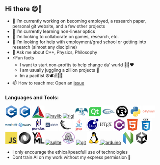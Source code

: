 ## Hi there 😄👋

<!--
**TheFloatingBrain/TheFloatingBrain** is a ✨ _special_ ✨ repository because its `README.md` (this file) appears on your GitHub profile.

Here are some ideas to get you started:

- 🔭 I’m currently working on a research paper, getting a job, personal git website, and a few other projects
- 🌱 I’m currently learning non-linear optics
- 👯 I’m looking to collaborate on games, research, etc.
- 🤔 I’m looking for help with employment/grad school
- 💬 Ask me about C++, Physics, Philosophy
- ⚡ Fun fact: I want to start no profits to change the world 🌈🤗❤️
- 📫 How to reach me: Open an [issue](https://github.com/TheFloatingBrain/TheFloatingBrain)
-->
- 🔭 I’m currently working on becoming employed, a research paper, personal git website, and a few other projects
- 🌱 I’m currently learning non-linear optics
- 👯 I’m looking to collaborate on games, research, etc.
- 🤔 I’m looking for help with employment/grad school or getting into research (almost any discipline)
- 💬 Ask me about C++, Physics, Philosophy
- ⚡Fun facts
  - I want to start non-profits to help change da' wurld 🌈🤗❤️
  - I am usually juggling a zillion projects 🙂
  - Im a pacifist ☮️🕊️✌️🌹😄
- 📫 How to reach me: Open an [issue](https://github.com/TheFloatingBrain/TheFloatingBrain)


<h3 align="left">Languages and Tools:</h3>
<p align="left"> 
<a href="https://en.cppreference.com/w/" target="_blank" rel="noreferrer"><img src="https://raw.githubusercontent.com/devicons/devicon/master/icons/cplusplus/cplusplus-original.svg" alt="cplusplus" width="40" height="40"/></a>
<a href="https://www.cprogramming.com/" target="_blank" rel="noreferrer"><img src="https://raw.githubusercontent.com/devicons/devicon/master/icons/c/c-original.svg" alt="c" width="40" height="40"/></a>
<a href="https://cmake.org/" target="_blank" rel="noreferrer"><img src="https://github.com/devicons/devicon/raw/refs/heads/master/icons/cmake/cmake-original.svg" alt="cmake" width="40" height="40"/></a>
<a href="https://www.raylib.com/" target="_blank" rel="noreferrer"><img src="https://www.raylib.com/common/img/raylib_logo.png" alt="raylib" width="40" height="40"/></a>
<a href="https://github.com/raysan5/raylib/blob/master/src/rlgl.h" target="_blank" rel="noreferrer"><img src="https://www.raylib.com/images/extralibs/rlgl_128x128.png" alt="rlgl" width="40" height="40"/></a>
<a href="https://llvm.org/" target="_blank" rel="noreferrer"><img src="https://github.com/devicons/devicon/raw/refs/heads/master/icons/llvm/llvm-original.svg" alt="llvm" width="40" height="40"/></a>
<a href="https://doc.qt.io/" target="_blank" rel="noreferrer"><img src="https://github.com/devicons/devicon/raw/refs/heads/master/icons/qt/qt-original.svg" alt="qt" width="40" height="40"/></a>
<a href="https://www.opengl.org/" target="_blank" rel="noreferrer"><img src="https://github.com/devicons/devicon/raw/refs/heads/master/icons/opengl/opengl-original.svg" alt="opengl" width="40" height="40"/></a>
<a href="https://www.rust-lang.org/" target="_blank" rel="noreferrer"><img src="https://github.com/devicons/devicon/blob/master/icons/rust/rust-original.svg" alt="rust" width="40" height="40"/></a>
<a href="https://www.python.org" target="_blank" rel="noreferrer"><img src="https://raw.githubusercontent.com/devicons/devicon/master/icons/python/python-original.svg" alt="python" width="40" height="40"/></a> 
<a href="https://en.wikipedia.org/wiki/PyTorch" target="_blank" rel="noreferrer"><img src="https://github.com/devicons/devicon/raw/refs/heads/master/icons/pytorch/pytorch-plain-wordmark.svg" alt="pytorch" width="40" height="40"/></a>
<a href="https://matplotlib.org/" target="_blank" rel="noreferrer"><img src="https://github.com/devicons/devicon/raw/refs/heads/master/icons/matplotlib/matplotlib-original-wordmark.svg" alt="matplotlib" width="40" height="40"/></a>
<a href="https://numpy.org/" target="_blank" rel="noreferrer"><img src="https://github.com/devicons/devicon/raw/refs/heads/master/icons/numpy/numpy-original-wordmark.svg" alt="numpy" width="40" height="40"/></a>
<a href="https://pandas.pydata.org/" target="_blank" rel="noreferrer"><img src="https://github.com/devicons/devicon/raw/refs/heads/master/icons/pandas/pandas-original-wordmark.svg" alt="pandas" width="40" height="40"/></a>
<a href="https://plotly.com/python/" target="_blank" rel="noreferrer"><img src="https://github.com/devicons/devicon/raw/refs/heads/master/icons/plotly/plotly-original-wordmark.svg" alt="plotly" width="40" height="40"/></a>
<a href="https://flask.palletsprojects.com/" target="_blank" rel="noreferrer"><img src="https://github.com/devicons/devicon/raw/refs/heads/master/icons/flask/flask-original.svg" alt="flask" width="40" height="40"/></a>
<a href="https://en.wikipedia.org/wiki/Java_(programming_language)" target="_blank" rel="noreferrer"><img src="https://github.com/devicons/devicon/raw/refs/heads/master/icons/java/java-original-wordmark.svg" alt="java" width="40" height="40"/></a>
<a href="https://www.lua.org/" target="_blank" rel="noreferrer"><img src="https://github.com/devicons/devicon/raw/refs/heads/master/icons/lua/lua-original.svg" alt="lua" width="40" height="40"/></a>
<a href="https://en.wikipedia.org/wiki/LaTeX" target="_blank" rel="noreferrer"><img src="https://github.com/devicons/devicon/blob/master/icons/latex/latex-original.svg" alt="rust" width="40" height="40"/></a>
<a href="https://www.w3schools.com/cs/" target="_blank" rel="noreferrer"><img src="https://raw.githubusercontent.com/devicons/devicon/master/icons/csharp/csharp-original.svg" alt="csharp" width="40" height="40"/></a>
<a href="https://www.w3schools.com/html/" target="_blank" rel="noreferrer"><img src="https://github.com/devicons/devicon/raw/refs/heads/master/icons/html5/html5-original.svg" alt="html5" width="40" height="40"/></a>
<a href="https://www.w3schools.com/css/" target="_blank" rel="noreferrer"><img src="https://raw.githubusercontent.com/devicons/devicon/master/icons/css3/css3-original-wordmark.svg" alt="css3" width="40" height="40"/></a>
<a href="https://developer.mozilla.org/en-US/docs/Web/JavaScript" target="_blank" rel="noreferrer"><img src="https://raw.githubusercontent.com/devicons/devicon/master/icons/javascript/javascript-original.svg" alt="javascript" width="40" height="40"/></a>
<a href="https://en.wikipedia.org/wiki/JSON" target="_blank" rel="noreferrer"><img src="https://github.com/devicons/devicon/raw/refs/heads/master/icons/json/json-original.svg" alt="json" width="40" height="40"/></a>
<a href="https://en.wikipedia.org/wiki/YAML" target="_blank" rel="noreferrer"><img src="https://github.com/devicons/devicon/raw/refs/heads/master/icons/yaml/yaml-original.svg" alt="yaml" width="40" height="40"/></a>
<a href="https://www.sqlite.org/" target="_blank" rel="noreferrer"><img src="https://www.vectorlogo.zone/logos/sqlite/sqlite-icon.svg" alt="sqlite" width="40" height="40"/></a>
<a href="https://podman.io/" target="_blank" rel="noreferrer"><img src="https://github.com/devicons/devicon/raw/refs/heads/master/icons/podman/podman-original.svg" alt="podman" width="40" height="40"/></a>
<a href="https://git-scm.com/" target="_blank" rel="noreferrer"> <img src="https://www.vectorlogo.zone/logos/git-scm/git-scm-icon.svg" alt="git" width="40" height="40"/></a>
<a href="https://www.linux.org/" target="_blank" rel="noreferrer"><img src="https://raw.githubusercontent.com/devicons/devicon/master/icons/linux/linux-original.svg" alt="linux" width="40" height="40"/> </a>
<a href="https://www.arduino.cc/" target="_blank" rel="noreferrer"><img src="https://cdn.worldvectorlogo.com/logos/arduino-1.svg" alt="arduino" width="40" height="40"/></a>
<a href="https://neovim.io/" target="_blank" rel="noreferrer"><img src="https://github.com/devicons/devicon/raw/refs/heads/master/icons/neovim/neovim-original.svg" alt="neovim" width="40" height="40"/></a>
<a href="https://en.wikipedia.org/wiki/Unity_(game_engine)" target="_blank" rel="noreferrer"><img src="https://github.com/devicons/devicon/raw/refs/heads/master/icons/unity/unity-original.svg" alt="unity" width="40" height="40"/></a>
</p>


- I only encourage the ethical/peacfull use of technologies
- Dont train AI on my work without my express permission 🙅
